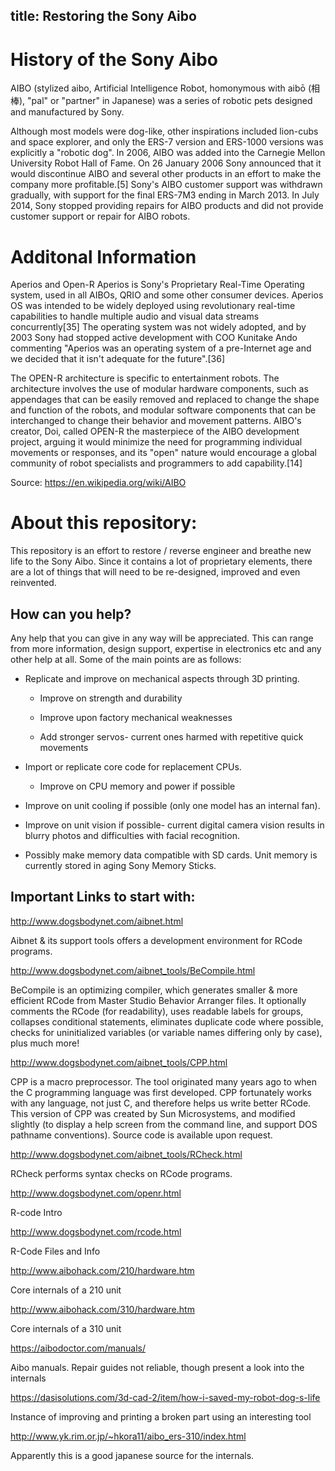 title: Restoring the Sony Aibo
---

History of the Sony Aibo
========================

AIBO (stylized aibo, Artificial Intelligence Robot, homonymous with aibō (相棒),
"pal" or "partner" in Japanese) was a series of robotic pets designed and
manufactured by Sony.

Although most models were dog-like, other inspirations included lion-cubs and
space explorer, and only the ERS-7 version and ERS-1000 versions was explicitly
a "robotic dog". In 2006, AIBO was added into the Carnegie Mellon University
Robot Hall of Fame. On 26 January 2006 Sony announced that it would discontinue
AIBO and several other products in an effort to make the company more
profitable.[5] Sony's AIBO customer support was withdrawn gradually, with
support for the final ERS-7M3 ending in March 2013. In July 2014, Sony stopped
providing repairs for AIBO products and did not provide customer support or
repair for AIBO robots.

Additonal Information
========================

Aperios and Open-R
Aperios is Sony's Proprietary Real-Time Operating system, used in all AIBOs, 
QRIO and some other consumer devices. Aperios OS was intended to be widely
deployed using revolutionary real-time capabilities to handle multiple audio 
and visual data streams concurrently[35] The operating system was not widely 
adopted, and by 2003 Sony had stopped active development with COO Kunitake Ando 
commenting "Aperios was an operating system of a pre-Internet age and we decided 
that it isn't adequate for the future".[36]

The OPEN-R architecture is specific to entertainment robots. The architecture involves 
the use of modular hardware components, such as appendages that can be easily removed 
and replaced to change the shape and function of the robots, and modular software 
components that can be interchanged to change their behavior and movement patterns. 
AIBO's creator, Doi, called OPEN-R the masterpiece of the AIBO development project, 
arguing it would minimize the need for programming individual movements or responses, 
and its "open" nature would encourage a global community of robot specialists and 
programmers to add capability.[14]

Source: <https://en.wikipedia.org/wiki/AIBO>

About this repository:
======================

This repository is an effort to restore / reverse engineer and breathe new life
to the Sony Aibo. Since it contains a lot of proprietary elements, there are a
lot of things that will need to be re-designed, improved and even reinvented.

How can you help?
-----------------

Any help that you can give in any way will be appreciated. This can range from
more information, design support, expertise in electronics etc and any other
help at all. Some of the main points are as follows:

-   Replicate and improve on mechanical aspects through 3D printing.

    -   Improve on strength and durability

    -   Improve upon factory mechanical weaknesses

    -   Add stronger servos- current ones harmed with repetitive quick movements

-   Import or replicate core code for replacement CPUs.

    -   Improve on CPU memory and power if possible

-   Improve on unit cooling if possible (only one model has an internal fan).

-   Improve on unit vision if possible- current digital camera vision results in
    blurry photos and difficulties with facial recognition.

-   Possibly make memory data compatible with SD cards. Unit memory is currently
    stored in aging Sony Memory Sticks.

Important Links to start with:
------------------------------

<http://www.dogsbodynet.com/aibnet.html>

Aibnet & its support tools offers a development environment for RCode programs.

<http://www.dogsbodynet.com/aibnet_tools/BeCompile.html>

BeCompile is an optimizing compiler, which generates smaller & more efficient
RCode from Master Studio Behavior Arranger files. It optionally comments the
RCode (for readability), uses readable labels for groups, collapses conditional
statements, eliminates duplicate code where possible, checks for uninitialized
variables (or variable names differing only by case), plus much more!

<http://www.dogsbodynet.com/aibnet_tools/CPP.html>

CPP is a macro preprocessor. The tool originated many years ago to when the C
programming language was first developed. CPP fortunately works with any
language, not just C, and therefore helps us write better RCode. This version of
CPP was created by Sun Microsystems, and modified slightly (to display a help
screen from the command line, and support DOS pathname conventions). Source code
is available upon request.

<http://www.dogsbodynet.com/aibnet_tools/RCheck.html>

RCheck performs syntax checks on RCode programs.

<http://www.dogsbodynet.com/openr.html>

R-code Intro

<http://www.dogsbodynet.com/rcode.html>

R-Code Files and Info

<http://www.aibohack.com/210/hardware.htm>

Core internals of a 210 unit

<http://www.aibohack.com/310/hardware.htm>

Core internals of a 310 unit

<https://aibodoctor.com/manuals/>

Aibo manuals. Repair guides not reliable, though present a look into the
internals

<https://dasisolutions.com/3d-cad-2/item/how-i-saved-my-robot-dog-s-life>

Instance of improving and printing a broken part using an interesting tool

<http://www.yk.rim.or.jp/~hkora11/aibo_ers-310/index.html>

Apparently this is a good japanese source for the internals.
